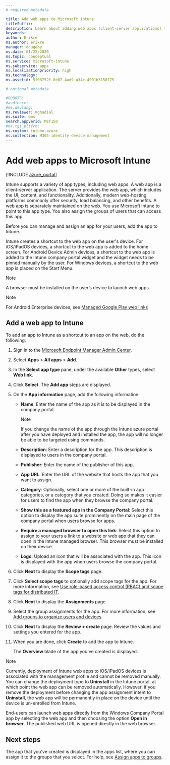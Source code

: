 ```yaml
---
# required metadata

title: Add web apps to Microsoft Intune
titleSuffix: 
description: Learn about adding web apps (client-server applications) to Microsoft Intune.
keywords:
author: Erikre
ms.author: erikre
manager: dougeby
ms.date: 01/22/2020
ms.topic: conceptual
ms.service: microsoft-intune
ms.subservice: apps
ms.localizationpriority: high
ms.technology:
ms.assetid: 5f08752f-0e87-4ad9-a34c-4991b3150775

# optional metadata

#ROBOTS:
#audience:
#ms.devlang:
ms.reviewer: mghadial
ms.suite: ems
search.appverid: MET150
#ms.tgt_pltfrm:
ms.custom: intune-azure
ms.collection: M365-identity-device-management
---
```


# Add web apps to Microsoft Intune

[!INCLUDE [azure_portal](../includes/azure_portal.md)]

Intune supports a variety of app types, including web apps. A web app is a client-server application. The server provides the web app, which includes the UI, content, and functionality. Additionally, modern web-hosting platforms commonly offer security, load balancing, and other benefits. A web app is separately maintained on the web. You use Microsoft Intune to point to this app type. You also assign the groups of users that can access this app. 

Before you can manage and assign an app for your users, add the app to Intune. 

Intune creates a shortcut to the web app on the user's device. For iOS/iPadOS devices, a shortcut to the web app is added to the home screen. For Android Device Admin devices, a shortcut to the web app is added to the Intune company portal widget and the widget needs to be pinned manually by the user. For Windows devices, a shortcut to the web app is placed on the Start Menu.

> [!Note]
> A browser must be installed on the user’s device to launch web apps. 

> [!Note]
> For Android Enterprise devices, see [Managed Google Play web links](apps-add-android-for-work.md#managed-google-play-web-links)

## Add a web app to Intune
To add an app to Intune as a shortcut to an app on the web, do the following:

1. Sign in to the [Microsoft Endpoint Manager Admin Center](https://go.microsoft.com/fwlink/?linkid=2109431).
2. Select **Apps** > **All apps** > **Add**.
3. In the **Select app type** pane, under the available **Other** types, select **Web link**.
4. Click **Select**. The **Add app** steps are displayed.
5. On the **App information** page, add the following information:
    - **Name**:  Enter the name of the app as it is to be displayed in the company portal. 

        > [!NOTE]
        > If you change the name of the app through the Intune azure portal after you have deployed and installed the app, the app will no longer be able to be targeted using commands.

    - **Description**: Enter a description for the app. This description is displayed to users in the company portal.
    - **Publisher**: Enter the name of the publisher of this app.
    - **App URL**: Enter the URL of the website that hosts the app that you want to assign.
    - **Category**: Optionally, select one or more of the built-in app categories, or a category that you created. Doing so makes it easier for users to find the app when they browse the company portal.
    - **Show this as a featured app in the Company Portal**: Select this option to display the app suite prominently on the main page of the company portal when users browse for apps.
    - **Require a managed browser to open this link**: Select this option to assign to your users a link to a website or web app that they can open in the Intune managed browser. This browser must be installed on their device.
    - **Logo**: Upload an icon that will be associated with the app. This icon is displayed with the app when users browse the company portal.
6. Click **Next** to display the **Scope tags** page.
7. Click **Select scope tags** to optionally add scope tags for the app. For more information, see [Use role-based access control (RBAC) and scope tags for distributed IT](~/fundamentals/scope-tags.md).
8. Click **Next** to display the **Assignments** page.
9. Select the group assignments for the app. For more information, see [Add groups to organize users and devices](~/fundamentals/groups-add.md). 
10. Click **Next** to display the **Review + create** page. Review the values and settings you entered for the app.
11. When you are done, click **Create** to add the app to Intune.

    The **Overview** blade of the app you've created is displayed.

> [!Note]
> Currently, deployment of Intune web apps to iOS/iPadOS devices is associated with the management profile and cannot be removed manually. You can change the deployment type to **Uninstall** in the Intune portal, at which point the web app can be removed automatically. However, if you remove the deployment before changing the app assignment intent to **Uninstall**, the web app will be permanently in place on the device until the device is un-enrolled from Intune.

End-users can launch web apps directly from the Windows Company Portal app by selecting the web app and then choosing the option **Open in browser**. The published web URL is opened directly in the web browser. 

## Next steps

The app that you've created is displayed in the apps list, where you can assign it to the groups that you select. For help, see [Assign apps to groups](apps-deploy.md). 
